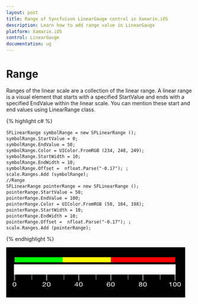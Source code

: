 ```yaml
---
layout: post
title: Range of Syncfuison LinearGauge control in Xamarin.iOS
description: Learn how to add range value in LinearGauge
platform: Xamarin.iOS
control: LinearGauge
documentation: ug
---
```

# Range

Ranges of the linear scale are a collection of the linear range. A linear range is a visual element that starts with a specified StartValue and ends with a specified EndValue within the linear scale. You can mention these start and end values using LinearRange class.

{% highlight c# %}

	SFLinearRange symbolRange = new SFLinearRange ();
    symbolRange.StartValue = 0;
    symbolRange.EndValue = 50;
    symbolRange.Color = UIColor.FromRGB (234, 248, 249);
    symbolRange.StartWidth = 10;
    symbolRange.EndWidth = 10;
    symbolRange.Offset =  nfloat.Parse("-0.17"); ;
    scale.Ranges.Add (symbolRange);
    //Range
    SFLinearRange pointerRange = new SFLinearRange ();
    pointerRange.StartValue = 50;
    pointerRange.EndValue = 100;
    pointerRange.Color = UIColor.FromRGB (50, 184, 198);
    pointerRange.StartWidth = 10;
    pointerRange.EndWidth = 10; 
    pointerRange.Offset =  nfloat.Parse("-0.17"); ;                       
    scale.Ranges.Add (pointerRange); 
	
{% endhighlight %}

![](images/Ranges.png)